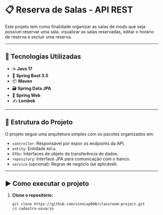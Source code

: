 # 📋 Reserva de Salas - API REST

Este projeto tem como finalidade organizar as salas de modo que seja possível reservar uma sala, visualizar as salas reservadas, editar o horário de reserva e excluir uma reserva.

---

## 🚀 Tecnologias Utilizadas

- ☕ **Java 17**
- 🌱 **Spring Boot 3.5**
- 📦 **Maven**
- 🗃️ **Spring Data JPA**
- 🔧 **Spring Web**
- ✍️ **Lombok**

---

## 📂 Estrutura do Projeto

O projeto segue uma arquitetura simples com os pacotes organizados em:

- `controller`: Responsável por expor os endpoints da API.
- `entity`: Entidade `AUla`.
- `DTOs`: Interfaces de objeto de transferência de dados.
- `repository`: Interface JPA para comunicação com o banco.
- `service` (opcional): Regras de negócio (se aplicável).

---


## ▶️ Como executar o projeto

1. **Clone o repositório:**

   ```bash
   git clone https://github.com/vinnixp098/classroom-project.git
   cd cadastro-usuario
